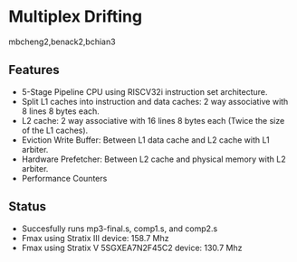 # Multiplex Drifting
  mbcheng2,benack2,bchian3


## Features
- 5-Stage Pipeline CPU using RISCV32i instruction set architecture.
- Split L1 caches into instruction and data caches: 2 way associative with 8 lines 8 bytes each.
- L2 cache: 2 way associative with 16 lines 8 bytes each (Twice the size of the L1 caches).
- Eviction Write Buffer: Between L1 data cache and L2 cache with L1 arbiter.
- Hardware Prefetcher: Between L2 cache and physical memory with L2 arbiter.
- Performance Counters

## Status
- Succesfully runs mp3-final.s, comp1.s, and comp2.s
- Fmax using Stratix III device: 158.7 Mhz
- Fmax using Stratix V 5SGXEA7N2F45C2 device: 130.7 Mhz
